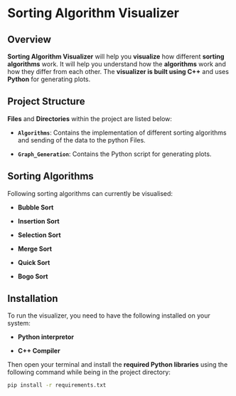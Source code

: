 # Sorting Algorithm Visualizer

## Overview

**Sorting Algorithm Visualizer** will help you **visualize** how different **sorting algorithms** work. It will help you understand how the **algorithms** work and how they differ from each other. The **visualizer is built using C++** and uses **Python** for generating plots.

## Project Structure

**Files** and **Directories** within the project are listed below:

- **`Algorithms`**: Contains the implementation of different sorting algorithms and sending of the data to the python Files.

- **`Graph_Generation`**: Contains the Python script for generating plots.


## Sorting Algorithms
Following sorting algorithms can currently be visualised:
-  **Bubble Sort**

-  **Insertion Sort**

-  **Selection Sort**

-  **Merge Sort**

-  **Quick Sort**

-  **Bogo Sort**

## Installation

To run the visualizer, you need to have the following installed on your system:

- **Python interpretor**

- **C++ Compiler**

Then open your terminal and install the **required Python libraries** using the following command while being in the project directory:

```bash
pip install -r requirements.txt
```
